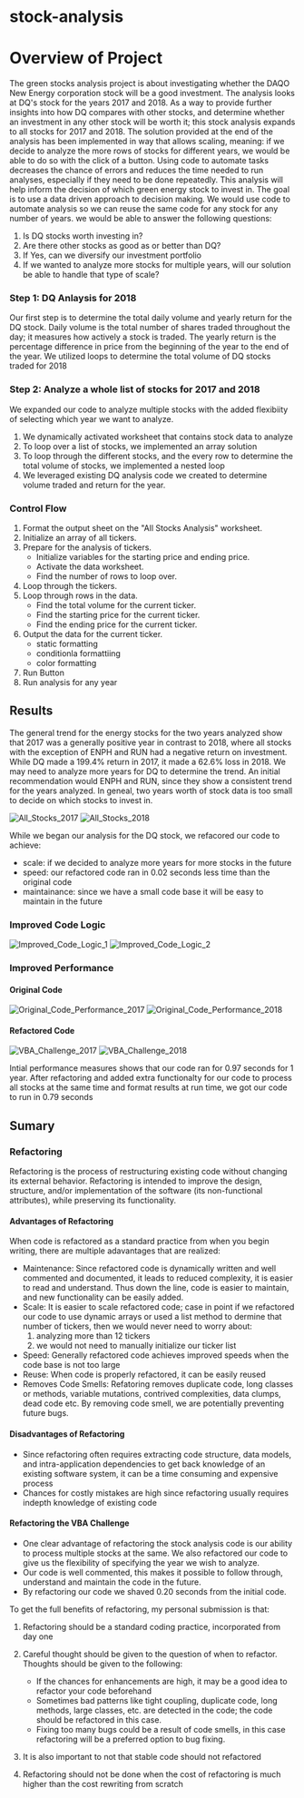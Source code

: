 # stock-analysis
# Overview of Project
The green stocks analysis project is about investigating whether the DAQO New Energy corporation stock will be a good investment. The analysis looks at DQ's stock for the years 2017 and 2018. As a way to provide further insights into how DQ compares with other stocks, and determine whether an investment in any other stock will be worth it; this stock analysis expands to all stocks for 2017 and 2018.
The solution provided at the end of the analysis has been implemented in way that allows scaling, meaning: if we decide to analyze the more rows of stocks for different years, we would be able to do so with the click of a button. Using code to automate tasks decreases the chance of errors and reduces the time needed to run analyses, especially if they need to be done repeatedly.
This analysis will help inform the decision of which green energy stock to invest in. The goal is to use a data driven approach to decision making. We would use code to automate analysis so we can reuse the same code for any stock for any number of years. we would be able to answer the following questions:
1. Is DQ stocks worth investing in?
2. Are there other stocks as good as or better than DQ?
3. If Yes, can we diversify our investment portfolio
4. If we wanted to analyze more stocks for multiple years, will our solution be able to handle that type of scale?

### Step 1: DQ Anlaysis for 2018
Our first step is to determine the total daily volume and yearly return for the DQ stock. Daily volume is the total number of shares traded throughout the day; it measures how actively a stock is traded. The yearly return is the percentage difference in price from the beginning of the year to the end of the year.
We utilized loops to determine the total volume of DQ stocks traded for 2018

### Step 2: Analyze a whole list of stocks for 2017 and 2018
We expanded our code to analyze multiple stocks with the added flexibiity of selecting which year we want to analyze.
1. We dynamically activated worksheet that contains stock data to analyze
2. To loop over a list of stocks, we implemented an array solution 
3. To loop through the different stocks, and the every row to determine the total volume of stocks, we implemented a nested loop 
4. We leveraged existing DQ analysis code we created to determine volume traded and return for the year.

### Control Flow
1. Format the output sheet on the "All Stocks Analysis" worksheet.
2. Initialize an array of all tickers.
3. Prepare for the analysis of tickers.
   * Initialize variables for the starting price and ending price.
   * Activate the data worksheet.
   * Find the number of rows to loop over.
4. Loop through the tickers.
5. Loop through rows in the data.
   * Find the total volume for the current ticker.
   * Find the starting price for the current ticker.
   * Find the ending price for the current ticker.
6. Output the data for the current ticker.
   * static formatting
   * conditionla formattiing
   * color formatting
7. Run Button
8. Run analysis for any year

## Results
The general trend for the energy stocks for the two years analyzed show that 2017 was a generally positive year in contrast to 2018, where all stocks with the exception of ENPH and RUN had a negative return on investment.
While DQ made a 199.4% return in 2017, it made a 62.6% loss in 2018. We may need to analyze more years for DQ to determine the trend.
An initial recommendation would ENPH and RUN, since they show a consistent trend for the years analyzed.
In geneal, two years worth of stock data is too small to decide on which stocks to invest in.

![All_Stocks_2017](https://user-images.githubusercontent.com/67847583/117246846-edef9080-ae02-11eb-8419-c34178f14cca.png)
![All_Stocks_2018](https://user-images.githubusercontent.com/67847583/117246860-f1831780-ae02-11eb-913c-5a328d4d34b8.png)

While we began our analysis for the DQ stock, we refacored our code to achieve:
  * scale: if we decided to analyze more years for more stocks in the future
  * speed: our refactored code ran in 0.02 seconds less time than the original code
  * maintainance: since we have a small code base it will be easy to maintain in the future
  
### Improved Code Logic
![Improved_Code_Logic_1](https://user-images.githubusercontent.com/67847583/117247736-73277500-ae04-11eb-9b9e-7a96cf14a0f6.png)
![Improved_Code_Logic_2](https://user-images.githubusercontent.com/67847583/117247747-77ec2900-ae04-11eb-8424-f6e7db3a3d69.png)

### Improved Performance
#### Original Code
![Original_Code_Performance_2017](https://user-images.githubusercontent.com/67847583/117377255-766c4080-ae98-11eb-8f42-2b22fb79d6e8.png)
![Original_Code_Performance_2018](https://user-images.githubusercontent.com/67847583/117377259-79ffc780-ae98-11eb-9729-e334a6a8d442.png)

#### Refactored Code
![VBA_Challenge_2017](https://user-images.githubusercontent.com/67847583/117247811-905c4380-ae04-11eb-92b8-4e555a7e8585.png)
![VBA_Challenge_2018](https://user-images.githubusercontent.com/67847583/117247816-92be9d80-ae04-11eb-81ff-f2ed4ffe2551.png)

Intial performance measures shows that our code ran for 0.97 seconds for 1 year. After refactoring and added extra functionalty for our code to process all stocks at the same time and format results at run time, we got our code to run in 0.79 seconds

## Sumary

### Refactoring

Refactoring is the process of restructuring existing code without changing its external behavior. Refactoring is intended to improve the design, structure, and/or implementation of the software (its non-functional attributes), while preserving its functionality. 

#### Advantages of Refactoring
When code is refactored as a standard practice from when you begin writing, there are multiple adavantages that are realized:
 - Maintenance: Since refactored code is dynamically written and well commented and documented, it leads to reduced complexity, it is easier to read and understand. Thus down the line, code is easier to maintain, and new functionality can be easily added. 
 - Scale: It is easier to scale refactored code; case in point if we refactored our code to use dynamic arrays or used a list method to dermine that number of tickers, then we would never need to worry about:
   1. analyzing more than 12 tickers
   2. we would not need to manually initialize our ticker list
 - Speed: Generally refactored code achieves improved speeds when the code base is not too large
 - Reuse: When code is properly refactored, it can be easily reused
 - Removes Code Smells: Refatoring removes duplicate code, long classes or methods, variable mutations, contrived complexities, data clumps, dead code etc. By removing code smell, we are potentially preventing future bugs.
#### Disadvantages of Refactoring
- Since refactoring often requires extracting code structure, data models, and intra-application dependencies to get back knowledge of an existing software system, it can be a time consuming and expensive process
- Chances for costly mistakes are high since refactoring usually requires indepth knowledge of existing code

#### Refactoring the VBA Challenge
- One clear advantage of refactoring the stock analysis code is our ability to process multiple stocks at the same. We also refactored our code to give us the flexibility of specifying the year we wish to analyze.
- Our code is well commented, this makes it possible to follow through, understand and maintain the code in the future.
- By refactoring our code we shaved 0.20 seconds from the initial code.

To get the full benefits of refactoring, my personal submission is that:
1. Refactoring should be a standard coding practice, incorporated from day one
2. Careful thought should be given to the question of when to refactor. Thoughts should be given to the following:
   - If the chances for enhancements are high, it may be a good idea to refactor your code beforehand
   - Sometimes bad patterns like tight coupling, duplicate code, long methods, large classes, etc. are detected in the code; the code should be refactored in this case.
   - Fixing too many bugs could be a result of code smells, in this case refactoring will be a preferred option to bug fixing.

3. It is also important to not that stable code should not refactored
4. Refactoring should not be done when the cost of refactoring is much higher than the cost rewriting from scratch  
